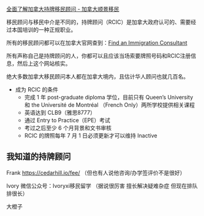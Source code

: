 [全面了解加拿大持牌移民顾问 - 加拿大顺景移民](https://www.immica.com/regulated-canadian-immigration-consultant/)

移民顾问与移民中介是不同的，持牌顾问（RCIC）是加拿大政府认可的、需要经过本国培训的一种正规职业。

所有的移民顾问都可以在加拿大官网查到：[Find an Immigration Consultant](https://college-ic.ca/protecting-the-public/find-an-immigration-consultant)

所有声称自己是持牌顾问的人，你都可以且应该当场索要牌照号码和RCIC注册信息，然后上这个网站核实。

绝大多数加拿大移民顾问本人都在加拿大境内，且估计华人顾问也就几百名。

- 成为 RCIC 的条件
	- 完成 1 年 post-graduate diploma 学位，目前只有 Queen’s University 和 the Université de Montréal （French Only）两所学校提供相关课程
	- 英语达到 CLB9（雅思8777）
	- 通过 Entry to Practice（EPE）考试
	- 考过之后至少 6 个月背景和文书审核
	- RCIC 的牌照每年 7 月 1 日必须更新才可以维持 Inactive

<!--而移民中介（agent）可以和持牌顾问（RCIC）签约合作，法律上来说不能给建议、不能起草法律文件-->

## 我知道的持牌顾问

Frank  https://cedarhill.io/fee/ （但也有人说他咨询/办学签评价不是很好）

Ivory 微信公众号：Ivoryxi移民留学 （据说很厉害 擅长解决疑难杂症 但现在排队排很长）

大橙子

